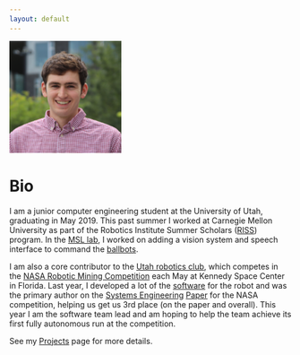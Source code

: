 ```yaml
---
layout: default
---
```


<!-- <div class="crop"> -->
<!-- </div> -->
<img width="200" src="/assets/me_crop.jpg"/>

# Bio

I am a junior computer engineering student at the University of Utah,
graduating in May 2019.  This past summer I
worked at Carnegie Mellon University as part of the
Robotics Institute Summer Scholars ([RISS]) program.  In the [MSL lab][msl],
I worked on adding a vision system and speech interface to command the
[ballbots].


I am also a core contributor to the [Utah robotics club][club], which competes in
the [NASA Robotic Mining Competition][nasa] each May at Kennedy Space Center in Florida.
Last year, I developed a lot of the [software] for the robot and was the
primary author on the [Systems Engineering][paper] [Paper][3rd] for the NASA
competition, helping us get us 3rd place (on the paper and overall). This year
I am the software team lead and am hoping to help the team achieve its first
fully autonomous run at the competition.


See my [Projects] page for more details.





[Projects]: /projects/


<!-- __Timeline__

<span class="t2when">2015-now:</span> <span class="t2who">University of Utah:</span> BS Computer Engineering <br>
<span class="t2when">2015-now:</span> <span class="t2who">NASA Robotic Mining Competition:</span> Team member on university robotics team <br>
<span class="t2when">Summer 2017:</span> <span class="t2who">Carnegie Mellon University:</span> Robotics Institute Summer Scholar, research internship <br> -->
[ballbots]: http://www.msl.ri.cmu.edu/projects/ballbot/
[software]: https://github.com/utahrobotics/usr_ws/tree/kinetic-devel/src
[paper]: /assets/urmp/se_paper_2017.pdf
[3rd]: /assets/urmp/plaque.jpg
[nasa]: https://www.nasa.gov/offices/education/centers/kennedy/technology/nasarmc/about
[club]: https://utahrobotics.github.io/
[msl]: http://www.msl.ri.cmu.edu
[RISS]: http://riss.ri.cmu.edu
